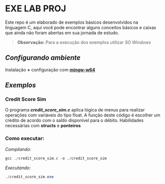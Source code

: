# EXE LAB PROJ

Este repo é um elaborado de exemplos básicos desenvolvidos na linguagem C, aqui você pode encontrar alguns conceitos básicos e caixas que ainda não foram abertas em sua jornada de estudo. 

>**Observação:** Para a execução dos exemplos utilizar *SO Windows*

## *Configurando ambiente*
Instalação **+** configuração com **[mingw-w64](https://www.mingw-w64.org/downloads/)**

## *Exemplos*

### Credit Score Sim

O programa ***credit_score_sim.c*** aplica lógica de menus para realizar operações com variáveis do tipo float. A função deste código é escolher um crédito de acordo com o saldo disponível para o débito.
Habilidades necessárias com **structs** e **ponteiros** 

### Como executar:
*Compilando:*
```powershell
gcc ./credit_score_sim.c -o ./credit_score_sim
```
*Executando:*
```powershell
./credit_score_sim.exe
```
